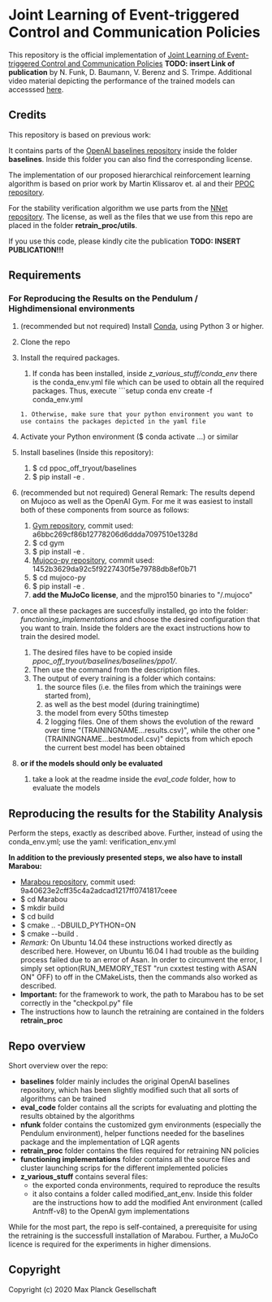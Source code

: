 # Joint Learning of Event-triggered Control and Communication Policies

This repository is the official implementation of [Joint Learning of Event-triggered Control and Communication Policies]() **TODO: insert Link of publication** by N. Funk, D. Baumann, V. Berenz and S. Trimpe. Additional video material depicting the performance of the trained models can accesssed [here](https://sites.google.com/view/learn-event-triggered-control).

## Credits

This repository is based on previous work:

It contains parts of the [OpenAI baselines repository](https://github.com/openai/baselines) inside the folder **baselines**. Inside this folder you can also find the corresponding license.

The implementation of our proposed hierarchical reinforcement learning algorithm is based on prior work by Martin Klissarov et. al and their [PPOC repository](https://github.com/mklissa/PPOC).

For the stability verification algorithm we use parts from the [NNet repository](https://github.com/sisl/NNet). The license, as well as the files that we use from this repo are placed in the folder **retrain_proc/utils**.

If you use this code, please kindly cite the publication **TODO: INSERT PUBLICATION!!!**

## Requirements 

### For Reproducing the Results on the Pendulum / Highdimensional environments

1. (recommended but not required) Install [Conda](https://docs.conda.io/projects/conda/en/latest/user-guide/install/), using Python 3 or higher. 

1. Clone the repo

1. Install the required packages.
   1. If conda has been installed, inside  *z_various_stuff/conda_env* there is the conda_env.yml file which can be used to obtain all the required packages. Thus, execute ```setup
   conda env create -f conda_env.yml
   ```
   1. Otherwise, make sure that your python environment you want to use contains the packages depicted in the yaml file

1. Activate your Python environment ($ conda activate ...) or similar

1. Install baselines (Inside this repository):
   1. $ cd ppoc_off_tryout/baselines
   1. $ pip install -e .

1. (recommended but not required) General Remark: The results depend on Mujoco as well as the OpenAI Gym. For me it was easiest to install both of these components from source as follows:
   1. [Gym repository](https://github.com/openai/gym), commit used: a6bbc269cf86b12778206d6ddda7097510e1328d
   1. $ cd gym
   1. $ pip install -e .
   1. [Mujoco-py repository](https://github.com/openai/mujoco-py), commit used: 1452b3629da92c5f9227430f5e79788db8ef0b71
   1. $ cd mujoco-py
   1. $ pip install -e .
   1. **add the MuJoCo license**, and the mjpro150 binaries to "/.mujoco"

1. once all these packages are succesfully installed, go into the folder: *functioning_implementations* and choose the desired configuration that you want to train. Inside the folders are the exact instructions how to train the desired model. 
   1. The desired files have to be copied inside *ppoc_off_tryout/baselines/baselines/ppo1/*. 
   1. Then use the command from the description files. 
   1. The output of every training is a folder which contains:
      1. the source files (i.e. the files from which the trainings were started from), 
      1. as well as the best model (during trainingtime) 
      1. the model from every 50ths timestep 
      1. 2 logging files. One of them shows the evolution of the reward over time "(TRAININGNAME...results.csv)", while the other one "(TRAININGNAME...bestmodel.csv)" depicts from which epoch the current best model has been obtained

1. **or if the models should only be evaluated**
   1. take a look at the readme inside the *eval_code* folder, how to evaluate the models


## Reproducing the results for the Stability Analysis

Perform the steps, exactly as described above.
Further, instead of using the conda_env.yml; use the yaml: verification_env.yml

**In addition to the previously presented steps, we also have to install Marabou:**
* [Marabou repository](https://github.com/NeuralNetworkVerification/Marabou), commit used: 9a40623e2cff35c4a2adcad1217ff0741817ceee
* $ cd Marabou
* $ mkdir build
* $ cd build
* $ cmake .. -DBUILD_PYTHON=ON
* $ cmake --build .
* *Remark:* On Ubuntu 14.04 these instructions worked directly as described here. However, on Ubuntu 16.04 I had trouble as the building process failed due to an error of Asan. In order to circumvent the error, I simply set option(RUN_MEMORY_TEST "run cxxtest testing with ASAN ON" OFF) to off in the CMakeLists, then the commands also worked as described.
* **Important:** for the framework to work, the path to Marabou has to be set correctly in the "checkpol.py" file
* The instructions how to launch the retraining are contained in the folders **retrain_proc**


## Repo overview

Short overview over the repo:
* **baselines** folder mainly includes the original OpenAI baselines repository, which has been slightly modified such that all sorts of algorithms can be trained
* **eval_code** folder contains all the scripts for evaluating and plotting the results obtained by the algorithms
* **nfunk** folder contains the customized gym environments (especially the Pendulum environment), helper functions needed for the baselines package and the implementation of LQR agents
* **retrain_proc** folder contains the files required for retraining NN policies
* **functioning implementations** folder contains all the source files and cluster launching scrips for the different implemented policies
* **z_various_stuff** contains several files:
  * the exported conda environments, required to reproduce the results 
  * it also contains a folder called modified_ant_env. Inside this folder are the instructions how to add the modified Ant environment (called Antnff-v8) to the OpenAI gym implementations

While for the most part, the repo is self-contained, a prerequisite for using the retraining is the successfull installation of Marabou. Further, a MuJoCo licence is required for the experiments in higher dimensions.

## Copyright

Copyright (c) 2020 Max Planck Gesellschaft
